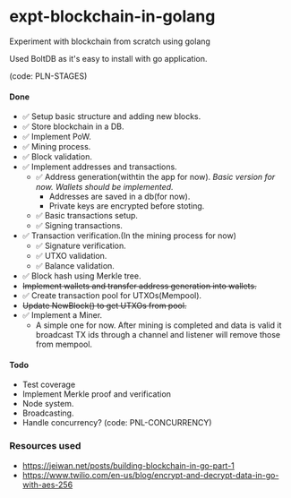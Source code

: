 # expt-blockchain-in-golang
 Experiment with blockchain from scratch using golang

 Used BoltDB as it's easy to install with go application.

(code: PLN-STAGES)
#### Done
- :white_check_mark: Setup basic structure and adding new blocks.
- :white_check_mark: Store blockchain in a DB.
- :white_check_mark: Implement PoW.
- :white_check_mark: Mining process.
- :white_check_mark: Block validation.
- :white_check_mark: Implement addresses and transactions.
    - :white_check_mark: Address generation(withtin the app for now).
        *Basic version for now. Wallets should be implemented.*
        - Addresses are saved in a db(for now).
        - Private keys are encrypted before stoting.
    - :white_check_mark: Basic transactions setup.
    - :white_check_mark: Signing transactions.
- :white_check_mark: Transaction verification.(In the mining process for now)
    - :white_check_mark: Signature verification.
    - :white_check_mark: UTXO validation.
    - :white_check_mark: Balance validation.
- :white_check_mark: Block hash using Merkle tree.
- ~~Implement wallets and transfer address generation into wallets.~~
- :white_check_mark: Create transaction pool for UTXOs(Mempool).
- ~~Update NewBlock() to get UTXOs from pool.~~
- :white_check_mark: Implement a Miner.
    - A simple one for now. After mining is completed and data is valid it broadcast TX ids through a channel and listener will remove those from mempool.

#### Todo
- Test coverage
- Implement Merkle proof and verification
- Node system.
- Broadcasting.
- Handle concurrency? (code: PNL-CONCURRENCY)

### Resources used
- https://jeiwan.net/posts/building-blockchain-in-go-part-1
- https://www.twilio.com/en-us/blog/encrypt-and-decrypt-data-in-go-with-aes-256